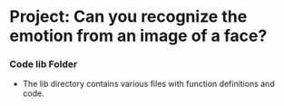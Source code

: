 # Project: Can you recognize the emotion from an image of a face?

### Code lib Folder

- The lib directory contains various files with function definitions and code.

